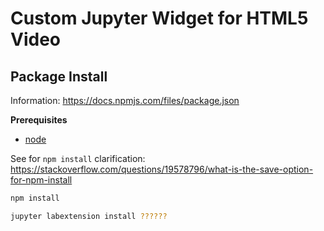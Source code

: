 # Custom Jupyter Widget for HTML5 Video

## Package Install

Information: https://docs.npmjs.com/files/package.json

**Prerequisites**

- [node](http://nodejs.org/)


See for `npm install` clarification: https://stackoverflow.com/questions/19578796/what-is-the-save-option-for-npm-install

```bash
npm install

jupyter labextension install ??????
```
